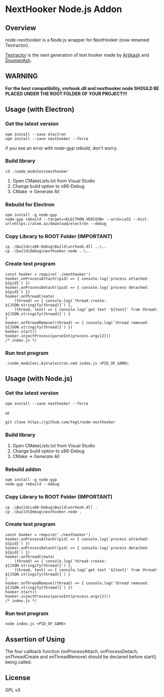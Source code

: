# NextHooker Node.js Addon

## Overview

node-nexthooker is a Node.js wrapper for NextHooker (now renamed Textractor).

[Textractor](https://github.com/Artikash/Textractor) is the next generation of text hooker made by [Artikash](https://github.com/Artikash/) and [DoumanAsh](https://github.com/DoumanAsh/).

## **WARNING**

**For the best compatibility, vnrhook.dll and nexthooker.node SHOULD BE PLACED UNDER THE ROOT FOLDER OF YOUR PROJECT!!!**

## Usage (with Electron)

### Get the latest version

    npm install --save electron
    npm install --save nexthooker --force

if you see an error with _node-gyp rebuild_, don't worry.

### Build library

    cd .\node_modules\nexthooker

1. Open CMakeLists.txt from Visual Studio
2. Change build option to x86-Debug
3. CMake -> Generate All

### Rebuild for Electron

    npm install -g node-gyp
    node-gyp rebuild --target=<ELECTRON_VERSION> --arch=ia32 --dist-url=https://atom.io/download/electron --debug

### Copy Library to ROOT Folder (IMPORTANT)

    cp .\Builds\x86-Debug\Build\vnrhook.dll ..\..
    cp .\build\Debug\nexthooker.node ..\..

### Create test program

    const hooker = require('./nexthooker')
    hooker.onProcessAttach((pid) => { console.log(`process attached: ${pid}`) })
    hooker.onProcessDetach((pid) => { console.log(`process detached: ${pid}`) })
    hooker.onThreadCreate(
        (thread) => { console.log(`thread create: ${JSON.stringify(thread)}`) },
        (thread, text) => { console.log(`get text '${text}' from thread: ${JSON.stringify(thread)}`) }
    )
    hooker.onThreadRemove((thread) => { console.log(`thread removed: ${JSON.stringify(thread)}`) })
    hooker.start()
    hooker.injectProcess(parseInt(process.argv[2]))
    /* index.js */

### Run test program

    .\node_modules\.bin\electron.cmd index.js <PID_OF_GAME>

## Usage (with Node.js)

### Get the latest version

    npm install --save nexthooker --force

or

    git clone https://github.com/Yagt/node-nexthooker

### Build library

1. Open CMakeLists.txt from Visual Studio
2. Change build option to x86-Debug
3. CMake -> Generate All

### Rebuild addon

    npm install -g node-gyp
    node-gyp rebuild --debug

### Copy Library to ROOT Folder (IMPORTANT)

    cp .\Builds\x86-Debug\Build\vnrhook.dll .
    cp .\build\Debug\nexthooker.node .

### Create test program

    const hooker = require('./nexthooker')
    hooker.onProcessAttach((pid) => { console.log(`process attached: ${pid}`) })
    hooker.onProcessDetach((pid) => { console.log(`process detached: ${pid}`) })
    hooker.onThreadCreate(
        (thread) => { console.log(`thread create: ${JSON.stringify(thread)}`) },
        (thread, text) => { console.log(`get text '${text}' from thread: ${JSON.stringify(thread)}`) }
    )
    hooker.onThreadRemove((thread) => { console.log(`thread removed: ${JSON.stringify(thread)}`) })
    hooker.start()
    hooker.injectProcess(parseInt(process.argv[2]))
    /* index.js */

### Run test program

    node index.js <PID_OF_GAME>

## Assertion of Using

The four callback function (onProcessAttach, onProcessDetach, onThreadCreate and onThreadRemove) should be declared before start() being called.

## License

GPL v3

